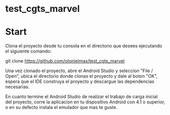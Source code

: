 # test_cgts_marvel

# Start 

Clona el proyecto desde tu consola en el directorio que desees ejecutando el siguiente comando:

git clone https://github.com/otonielmax/test_cgts_marvel

Una vez clonado el proyecto, abre el Android Studio y seleccion "File / Open", ubica el directorio donde clonas el proyecto y dale al boton "OK", espera que el IDE construya el proyecto y descargue las dependencias necesarias.

En cuanto termine el Android Studio de realizar el trabajo de carga inicial del proyecto, corre la aplicacion en tu dispositivo Android con 4.1 o superior, o en su defecto instala el emulador que mas te guste.
